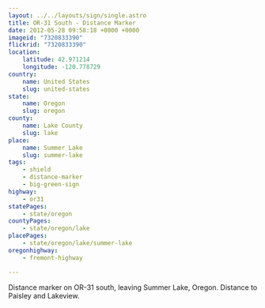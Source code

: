 ```yaml
---
layout: ../../layouts/sign/single.astro
title: OR-31 South - Distance Marker
date: 2012-05-28 09:58:18 +0000 +0000
imageid: "7320833390"
flickrid: "7320833390"
location:
    latitude: 42.971214
    longitude: -120.778729
country:
    name: United States
    slug: united-states
state:
    name: Oregon
    slug: oregon
county:
    name: Lake County
    slug: lake
place:
    name: Summer Lake
    slug: summer-lake
tags:
    - shield
    - distance-marker
    - big-green-sign
highway:
    - or31
statePages:
    - state/oregon
countyPages:
    - state/oregon/lake
placePages:
    - state/oregon/lake/summer-lake
oregonhighway:
    - fremont-highway

---
```

Distance marker on OR-31 south, leaving Summer Lake, Oregon.  Distance to Paisley and Lakeview.